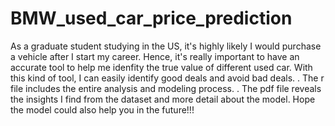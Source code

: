 # BMW_used_car_price_prediction
As a graduate student studying in the US, it's highly likely I would purchase a vehicle after I start my career.
Hence, it's really important to have an accurate tool to help me idenfity the true value of different used car.
With this kind of tool, I can easily identify good deals and avoid bad deals.
. The r file includes the entire analysis and modeling process.
. The pdf file reveals the insights I find from the dataset and more detail about the model.
Hope the model could also help you in the future!!!
